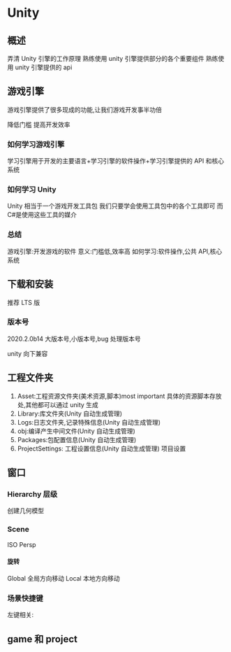 # Unity

## 概述

弄清 Unity 引擎的工作原理
熟练使用 unity 引擎提供部分的各个重要组件
熟练使用 unity 引擎提供的 api

## 游戏引擎

游戏引擎提供了很多现成的功能,让我们游戏开发事半功倍

降低门槛
提高开发效率

### 如何学习游戏引擎

学习引擎用于开发的主要语言+学习引擎的软件操作+学习引擎提供的 API 和核心系统

### 如何学习 Unity

Unity 相当于一个游戏开发工具包
我们只要学会使用工具包中的各个工具即可
而 C#是使用这些工具的媒介

### 总结

游戏引擎:开发游戏的软件
意义:门槛低,效率高
如何学习:软件操作,公共 API,核心系统

## 下载和安装

推荐 LTS 版

### 版本号

2020.2.0b14
大版本号,小版本号,bug 处理版本号

unity 向下兼容

## 工程文件夹

1. Asset:工程资源文件夹(美术资源,脚本)most important
   具体的资源脚本存放处,其他都可以通过 unity 生成
2. Library:库文件夹(Unity 自动生成管理)
3. Logs:日志文件夹,记录特殊信息(Unity 自动生成管理)
4. obj:编译产生中间文件(Unity 自动生成管理)
5. Packages:包配置信息(Unity 自动生成管理)
6. ProjectSettings: 工程设置信息(Unity 自动生成管理)
   项目设置

## 窗口

### Hierarchy 层级

创建几何模型

### Scene

ISO
Persp

#### 旋转

Global 全局方向移动
Local 本地方向移动

### 场景快捷键

左键相关:

## game 和 project
 